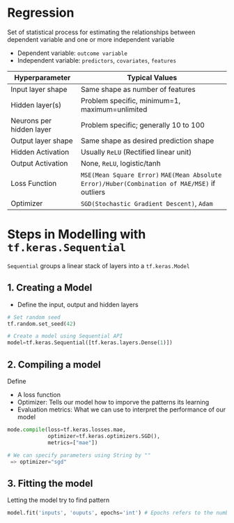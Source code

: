# Regression
Set of statistical process for estimating the relationships between dependent variable and one or more independent variable
- Dependent variable: `outcome variable`
- Independent variable: `predictors`, `covariates`, `features`

| Hyperparameter           | Typical Values                                                                                |
| ------------------------ | --------------------------------------------------------------------------------------------- |
| Input layer shape        | Same shape as number of features                                                              |
| Hidden layer(s)          | Problem specific, minimum=1, maximum=unlimited                                                |
| Neurons per hidden layer | Problem specific; generally 10 to 100                                                         |
| Output layer shape       | Same shape as desired prediction shape                                                        |
| Hidden Activation        | Usually `ReLU` (Rectified linear unit)                                                        |
| Output Activation        | None, `ReLU`, logistic/tanh                                                                   |
| Loss Function            | `MSE(Mean Square Error)` `MAE(Mean Absolute Error)/Huber(Combination of MAE/MSE)` if outliers |
| Optimizer                | `SGD(Stochastic Gradient Descent)`, `Adam`                                                    |

# Steps in Modelling with `tf.keras.Sequential`
`Sequential` groups a linear stack of layers into a `tf.keras.Model`

## 1. Creating a Model
- Define the input, output and hidden layers

```python
# Set random seed
tf.random.set_seed(42)

# Create a model using Sequential API
model=tf.keras.Sequential([tf.keras.layers.Dense(1)])
```

## 2. Compiling a model
Define 
- A loss function 
- Optimizer: Tells our model how to imporve the patterns its learning 
- Evaluation metrics: What we can use to interpret the performance of our model
```python
mode.compile(loss=tf.keras.losses.mae,
			 optimizer=tf.keras.optimizers.SGD(),
			 metrics=["mae"])

# We can specify parameters using String by ""
 => optimizer="sgd"
```


## 3. Fitting the model
Letting the model try to find pattern
```python
model.fit('inputs', 'ouputs', epochs='int') # Epochs refers to the number of opportunity for the model to find pattern
```